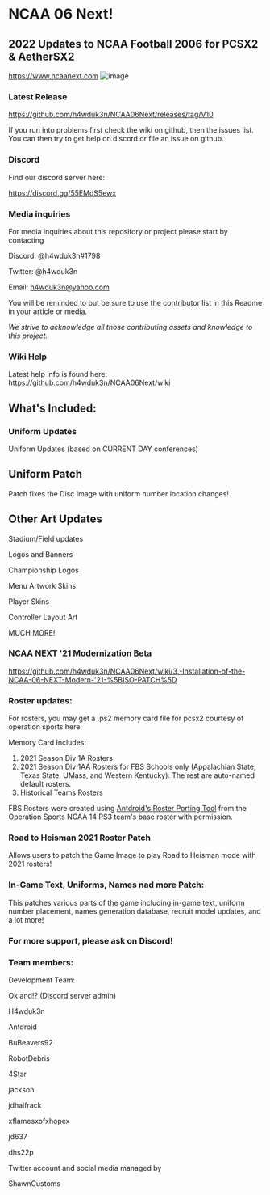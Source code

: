 # NCAA 06 Next!
## 2022 Updates to NCAA Football 2006 for PCSX2 & AetherSX2

https://www.ncaanext.com
![image](https://user-images.githubusercontent.com/19662073/173284638-6e6f6d13-1b71-4c03-8b89-fd78be80efdd.png)


### Latest Release

https://github.com/h4wduk3n/NCAA06Next/releases/tag/V10

If you run into problems first check the wiki on github, then the issues list. You can then try to get help on discord or file an issue on github.

### Discord

Find our discord server here:

https://discord.gg/55EMdS5ewx

### Media inquiries

For media inquiries about this repository or project please start by contacting 

Discord: @h4wduk3n#1798

Twitter: @h4wduk3n

Email: h4wduk3n@yahoo.com

You will be reminded to but be sure to use the contributor list in this Readme in your article or media.

*We strive to acknowledge all those contributing assets and knowledge to this project.*

### Wiki Help

Latest help info is found here:
https://github.com/h4wduk3n/NCAA06Next/wiki

## What's Included:

### Uniform Updates

Uniform Updates (based on CURRENT DAY conferences)


## Uniform Patch

Patch fixes the Disc Image with uniform number location changes!

## Other Art Updates

Stadium/Field updates

Logos and Banners

Championship Logos

Menu Artwork Skins

Player Skins

Controller Layout Art

MUCH MORE!

### NCAA NEXT '21 Modernization Beta

https://github.com/h4wduk3n/NCAA06Next/wiki/3.-Installation-of-the-NCAA-06-NEXT-Modern-'21-%5BISO-PATCH%5D



### Roster updates:

For rosters, you may get a .ps2 memory card file for pcsx2 courtesy of operation sports here:

Memory Card Includes:
1. 2021 Season Div 1A Rosters 
2. 2021 Season Div 1AA Rosters for FBS Schools only (Appalachian State, Texas State, UMass, and Western Kentucky). The rest are auto-named default rosters.
3. Historical Teams Rosters

FBS Rosters were created using <a href=https://github.com/antdroidx/NCAA-Football-PS3-to-PS2-Roster-Porting-Tool>Antdroid's Roster Porting Tool</a> from the Operation Sports NCAA 14 PS3 team's base roster with permission.

### Road to Heisman 2021 Roster Patch

Allows users to patch the Game Image to play Road to Heisman mode with 2021 rosters!

### In-Game Text, Uniforms, Names nad more Patch:

This patches various parts of the game including in-game text, uniform number placement, names generation database, recruit model updates, and a lot more!


### For more support, please ask on Discord!

### Team members:

Development Team:

Ok and!? (Discord server admin)

H4wduk3n

Antdroid

BuBeavers92

RobotDebris

4Star

jackson

jdhalfrack

xflamesxofxhopex

jd637

dhs22p

Twitter account and social media managed by

ShawnCustoms


